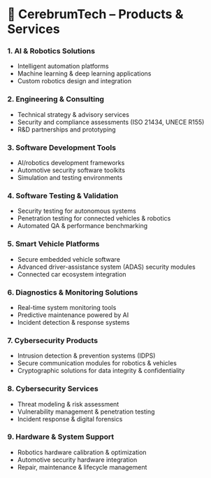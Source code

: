 # 🚀 CerebrumTech – Products & Services

### 1. **AI & Robotics Solutions**

* Intelligent automation platforms
* Machine learning & deep learning applications
* Custom robotics design and integration

### 2. **Engineering & Consulting**

* Technical strategy & advisory services
* Security and compliance assessments (ISO 21434, UNECE R155)
* R\&D partnerships and prototyping

### 3. **Software Development Tools**

* AI/robotics development frameworks
* Automotive security software toolkits
* Simulation and testing environments

### 4. **Software Testing & Validation**

* Security testing for autonomous systems
* Penetration testing for connected vehicles & robotics
* Automated QA & performance benchmarking

### 5. **Smart Vehicle Platforms**

* Secure embedded vehicle software
* Advanced driver-assistance system (ADAS) security modules
* Connected car ecosystem integration

### 6. **Diagnostics & Monitoring Solutions**

* Real-time system monitoring tools
* Predictive maintenance powered by AI
* Incident detection & response systems

### 7. **Cybersecurity Products**

* Intrusion detection & prevention systems (IDPS)
* Secure communication modules for robotics & vehicles
* Cryptographic solutions for data integrity & confidentiality

### 8. **Cybersecurity Services**

* Threat modeling & risk assessment
* Vulnerability management & penetration testing
* Incident response & digital forensics

### 9. **Hardware & System Support**

* Robotics hardware calibration & optimization
* Automotive security hardware integration
* Repair, maintenance & lifecycle management


